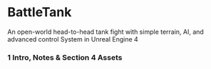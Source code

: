 # BattleTank
An open-world head-to-head tank fight with simple terrain, AI, and advanced control System in Unreal Engine 4

### 1 Intro, Notes & Section 4 Assets ###
